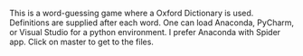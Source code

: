 This is a word-guessing game where a Oxford Dictionary is used. Definitions are supplied after each word. One can load Anaconda, PyCharm, or Visual Studio for a python environment. I prefer Anaconda with Spider app. Click on master to get to the files. 
